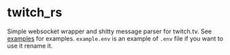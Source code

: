 # twitch_rs
Simple websocket wrapper and shitty message parser for twitch.tv. See [examples](/examples/) for examples. `example.env` is an example of `.env` file if you want to use it rename it.